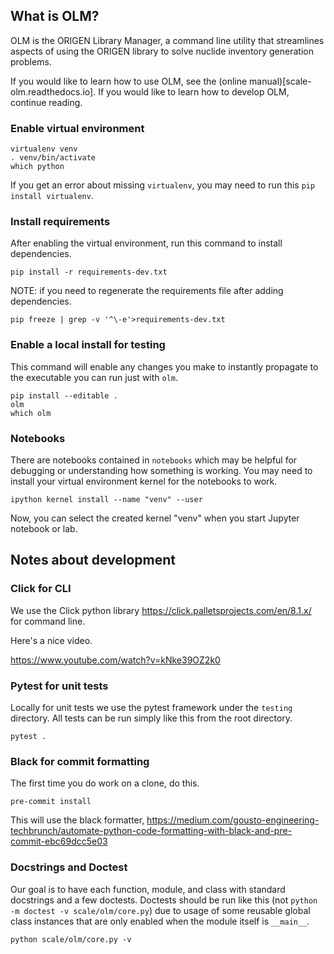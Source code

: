 ## What is OLM?

OLM is the ORIGEN Library Manager, a command line utility that streamlines
aspects of using the ORIGEN library to solve nuclide inventory generation problems.

If you would like to learn how to use OLM, see the (online manual)[scale-olm.readthedocs.io].
If you would like to learn how to develop OLM, continue reading.

### Enable virtual environment

```
virtualenv venv
. venv/bin/activate
which python
```

If you get an error about missing `virtualenv`, you may need to run this
`pip install virtualenv`.

### Install requirements

After enabling the virtual environment, run this command to install dependencies.

```
pip install -r requirements-dev.txt
```

NOTE: if you need to regenerate the requirements file after adding dependencies.
```
pip freeze | grep -v '^\-e'>requirements-dev.txt
```

### Enable a local install for testing

This command will enable any changes you make to instantly propagate to the executable
you can run just with `olm`.

```
pip install --editable .
olm
which olm
```

### Notebooks

There are notebooks contained in `notebooks` which may be helpful for debugging or
understanding how something is working. You may need to install your virtual environment
kernel for the notebooks to work.

```
ipython kernel install --name "venv" --user
```

Now, you can select the created kernel "venv" when you start Jupyter notebook or lab.

## Notes about development

### Click for CLI

We use the Click python library https://click.palletsprojects.com/en/8.1.x/
for command line.

Here's a nice video.

https://www.youtube.com/watch?v=kNke39OZ2k0


### Pytest for unit tests

Locally for unit tests we use the pytest framework under the `testing` directory.
All tests can be run simply like this from the root directory.

```
pytest .
```

### Black for commit formatting

The first time you do work on a clone, do this.
```
pre-commit install
```

This will use the black formatter,
https://medium.com/gousto-engineering-techbrunch/automate-python-code-formatting-with-black-and-pre-commit-ebc69dcc5e03

### Docstrings and Doctest

Our goal is to have each function, module, and class with standard docstrings and
a few doctests. Doctests should be run like this (not `python -m doctest -v scale/olm/core.py`)
due to usage of some reusable global class instances that are only enabled when the module
itself is `__main__`.

```
python scale/olm/core.py -v
```
